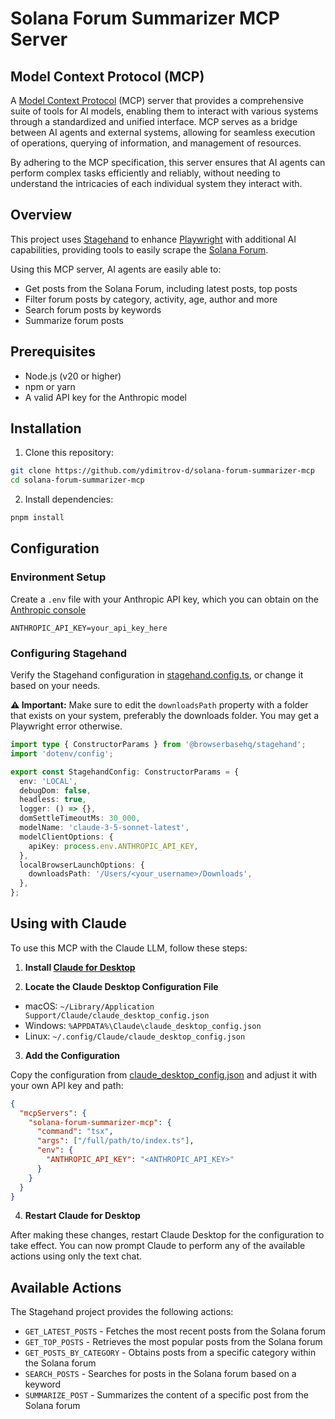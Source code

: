 # Solana Forum Summarizer MCP Server

## Model Context Protocol (MCP)

A [Model Context Protocol](https://modelcontextprotocol.io/) (MCP) server that provides a comprehensive suite of tools for AI models, enabling them to interact with various systems through a standardized and unified interface. MCP serves as a bridge between AI agents and external systems, allowing for seamless execution of operations, querying of information, and management of resources. 

By adhering to the MCP specification, this server ensures that AI agents can perform complex tasks efficiently and reliably, without needing to understand the intricacies of each individual system they interact with.

## Overview

This project uses [Stagehand](https://stagehand.dev/) to enhance [Playwright](https://playwright.dev/) with additional AI capabilities, providing tools to easily scrape the [Solana Forum](https://forum.solana.com). 

Using this MCP server, AI agents are easily able to:

* Get posts from the Solana Forum, including latest posts, top posts
* Filter forum posts by category, activity, age, author and more
* Search forum posts by keywords
* Summarize forum posts

## Prerequisites

* Node.js (v20 or higher)
* npm or yarn
* A valid API key for the Anthropic model

## Installation

1. Clone this repository:
```bash
git clone https://github.com/ydimitrov-d/solana-forum-summarizer-mcp
cd solana-forum-summarizer-mcp
```

2. Install dependencies:
```bash
pnpm install
```

## Configuration

### Environment Setup

Create a `.env` file with your Anthropic API key, which you can obtain on the [Anthropic console](https://console.anthropic.com/)

```env
ANTHROPIC_API_KEY=your_api_key_here
```

### Configuring Stagehand

Verify the Stagehand configuration in [stagehand.config.ts](./src/stagehand.config.ts), or change it based on your needs.

**⚠️ Important:** Make sure to edit the `downloadsPath` property with a folder that exists on your system, preferably the downloads folder. You may get a Playwright error otherwise.

```typescript
import type { ConstructorParams } from '@browserbasehq/stagehand';
import 'dotenv/config';

export const StagehandConfig: ConstructorParams = {
  env: 'LOCAL',
  debugDom: false,
  headless: true,
  logger: () => {},
  domSettleTimeoutMs: 30_000,
  modelName: 'claude-3-5-sonnet-latest',
  modelClientOptions: {
    apiKey: process.env.ANTHROPIC_API_KEY,
  },
  localBrowserLaunchOptions: {
    downloadsPath: '/Users/<your_username>/Downloads',
  },
};
```

## Using with Claude

To use this MCP with the Claude LLM, follow these steps:

1. **Install [Claude for Desktop](https://claude.ai/download)**

2. **Locate the Claude Desktop Configuration File**
  - macOS: `~/Library/Application Support/Claude/claude_desktop_config.json`
  - Windows: `%APPDATA%\Claude\claude_desktop_config.json`
  - Linux: `~/.config/Claude/claude_desktop_config.json`

3. **Add the Configuration**

Copy the configuration from [claude_desktop_config.json](./claude_desktop_config.json) and adjust it with your own API key and path:

```json
{
  "mcpServers": {
    "solana-forum-summarizer-mcp": {
      "command": "tsx",
      "args": ["/full/path/to/index.ts"],
      "env": {
        "ANTHROPIC_API_KEY": "<ANTHROPIC_API_KEY>"
      }
    }
  }
}
```

4. **Restart Claude for Desktop**

After making these changes, restart Claude Desktop for the configuration to take effect.
You can now prompt Claude to perform any of the available actions using only the text chat.

## Available Actions

The Stagehand project provides the following actions:

* `GET_LATEST_POSTS` - Fetches the most recent posts from the Solana forum
* `GET_TOP_POSTS` - Retrieves the most popular posts from the Solana forum
* `GET_POSTS_BY_CATEGORY` - Obtains posts from a specific category within the Solana forum
* `SEARCH_POSTS` - Searches for posts in the Solana forum based on a keyword
* `SUMMARIZE_POST` - Summarizes the content of a specific post from the Solana forum
